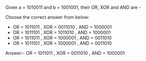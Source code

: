 Given a = 1010011 and b = 1001001, their OR, XOR and AND are -

Choose the correct answer from below:
* OR = 1011011 , XOR = 0011010 , AND = 1000001
* OR = 1011101 , XOR = 1011010 , AND = 1000001
* OR = 1011011 , XOR = 1000001 , AND = 0011010
* OR = 1011101 , XOR = 1000001 , AND = 0011010

Answer:- OR = 1011011 , XOR = 0011010 , AND = 1000001